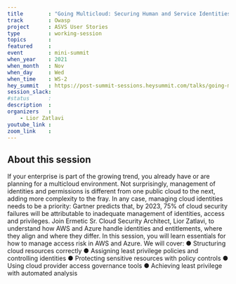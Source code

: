 ```yaml
---
title        : "Going Multicloud: Securing Human and Service Identities in AWS vs Azure"
track        : Owasp
project      : ASVS User Stories
type         : working-session
topics       :
featured     :
event        : mini-summit
when_year    : 2021
when_month   : Nov
when_day     : Wed
when_time    : WS-2
hey_summit   : https://post-summit-sessions.heysummit.com/talks/going-multicloud-securing-human-and-service-identities-in-aws-vs-azure/
session_slack:
#status      : 
description  :
organizers   :
    - Lior Zatlavi
youtube_link : 
zoom_link    : 
---
```


## About this session
If your enterprise is part of the growing trend, you already have or are planning for a multicloud environment. Not surprisingly, management of identities and permissions 
is different from one public cloud to the next, adding more complexity to the fray. In any case, managing cloud identities needs to be a priority: Gartner predicts that, 
by 2023, 75% of cloud security failures will be attributable to inadequate management of identities, access and privileges. 
Join Ermetic Sr. Cloud Security Architect, Lior Zatlavi, to understand how AWS and Azure handle identities and entitlements, where they align and where they differ. 
In this session, you will learn essentials for how to manage access risk in AWS and Azure. 
We will cover: 
● Structuring cloud resources correctly 
● Assigning least privilege policies and controlling identities 
● Protecting sensitive resources with policy controls 
● Using cloud provider access governance tools 
● Achieving least privilege with automated analysis
